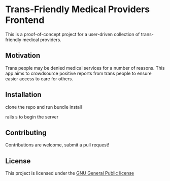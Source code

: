 # Trans-Friendly Medical Providers Frontend

This is a proof-of-concept project for a user-driven collection of trans-friendly medical providers.

## Motivation

Trans people may be denied medical services for a number of reasons. This app aims to crowdsource positive reports from trans people to ensure easier access to care for others.

## Installation

clone the repo and run bundle install

rails s to begin the server

## Contributing

Contributions are welcome, submit a pull request!

## License

This project is licensed under the [GNU General Public license](https://www.gnu.org/licenses/gpl-3.0.html)

